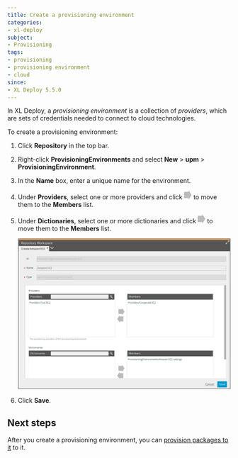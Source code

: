 ```yaml
---
title: Create a provisioning environment
categories:
- xl-deploy
subject:
- Provisioning
tags:
- provisioning
- provisioning environment
- cloud
since:
- XL Deploy 5.5.0
---
```


In XL Deploy, a *provisioning environment* is a collection of *providers*, which are sets of credentials needed to connect to cloud technologies.

To create a provisioning environment:

1. Click **Repository** in the top bar.
1. Right-click **ProvisioningEnvironments** and select **New** > **upm** > **ProvisioningEnvironment**.
1. In the **Name** box, enter a unique name for the environment.
1. Under **Providers**, select one or more providers and click ![Right arrow button](/images/button_add_container.png) to move them to the **Members** list.
1. Under **Dictionaries**, select one or more dictionaries and click ![Right arrow button](/images/button_add_container.png) to move them to the **Members** list.

   ![Create a provisioning environment](images/provisioning-create-new-environment.png)

1. Click **Save**.

## Next steps

After you create a provisioning environment, you can [provision packages to it](/xl-deploy/how-to/provision-an-environment.html) to it.
